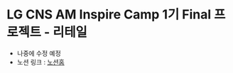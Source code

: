 # LG CNS AM Inspire Camp 1기 Final 프로젝트 - 리테일
- 나중에 수정 예정
- 노션 링크 : [노션홈](https://amused-mongoose-4a7.notion.site/LG-CNS-Final-PJ-1d2483a29ee48037a75bf1c841b05d49?pvs=74)

